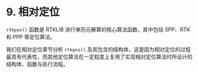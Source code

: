 # 9. 相对定位

`rtkpos()` 函数是 RTKLIB 进行单历元解算的核心算法函数，其中包括 SPP、RTK 和 PPP 等定位算法。

我们在相对定位章节分析 `rtkpos()` 及其包含的结构体，这是因为相对定位的过程最具有代表性，而其他定位算法在一定程度上复用了实现相对定位算法时所设计的结构体、函数与执行流程。

<GiscusTalk />
